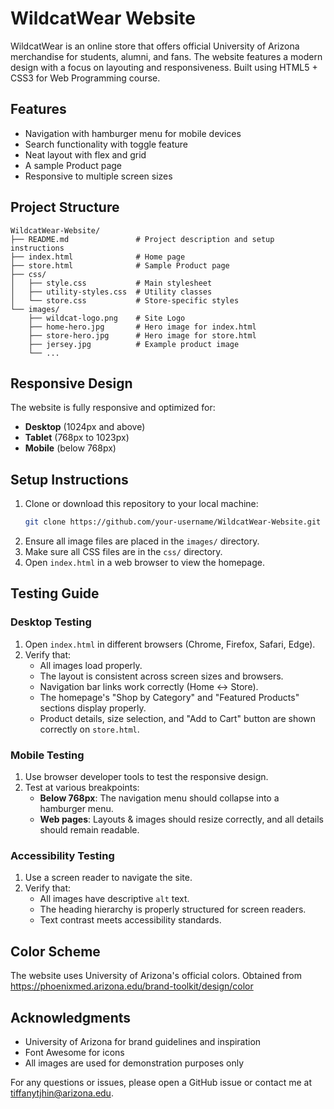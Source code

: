 # WildcatWear Website

WildcatWear is an online store that offers official University of Arizona merchandise for students, alumni, and fans. The website features a modern design with a focus on layouting and responsiveness. Built using HTML5 + CSS3 for Web Programming course.

## Features

- Navigation with hamburger menu for mobile devices
- Search functionality with toggle feature
- Neat layout with flex and grid
- A sample Product page
- Responsive to multiple screen sizes

## Project Structure

```
WildcatWear-Website/
├── README.md               # Project description and setup instructions
├── index.html              # Home page
├── store.html              # Sample Product page
├── css/
│   ├── style.css           # Main stylesheet
│   ├── utility-styles.css  # Utility classes
│   └── store.css           # Store-specific styles
└── images/
    ├── wildcat-logo.png    # Site Logo
    ├── home-hero.jpg       # Hero image for index.html
    ├── store-hero.jpg      # Hero image for store.html
    ├── jersey.jpg          # Example product image
    └── ...
```
## Responsive Design

The website is fully responsive and optimized for:
- **Desktop** (1024px and above)
- **Tablet** (768px to 1023px)
- **Mobile** (below 768px)

## Setup Instructions

1. Clone or download this repository to your local machine:
   ```sh
   git clone https://github.com/your-username/WildcatWear-Website.git
   ```
2. Ensure all image files are placed in the `images/` directory.
3. Make sure all CSS files are in the `css/` directory.
4. Open `index.html` in a web browser to view the homepage.

## Testing Guide

### Desktop Testing
1. Open `index.html` in different browsers (Chrome, Firefox, Safari, Edge).
2. Verify that:
   - All images load properly.
   - The layout is consistent across screen sizes and browsers.
   - Navigation bar links work correctly (Home ↔ Store).
   - The homepage's "Shop by Category" and "Featured Products" sections display properly.
   - Product details, size selection, and "Add to Cart" button are shown correctly on `store.html`.

### Mobile Testing
1. Use browser developer tools to test the responsive design.
2. Test at various breakpoints:
   - **Below 768px**: The navigation menu should collapse into a hamburger menu.
   - **Web pages**: Layouts & images should resize correctly, and all details should remain readable.

### Accessibility Testing
1. Use a screen reader to navigate the site.
2. Verify that:
   - All images have descriptive `alt` text.
   - The heading hierarchy is properly structured for screen readers.
   - Text contrast meets accessibility standards.

## Color Scheme

The website uses University of Arizona's official colors.
Obtained from https://phoenixmed.arizona.edu/brand-toolkit/design/color

## Acknowledgments

- University of Arizona for brand guidelines and inspiration
- Font Awesome for icons
- All images are used for demonstration purposes only

For any questions or issues, please open a GitHub issue or contact me at tiffanytjhin@arizona.edu.
